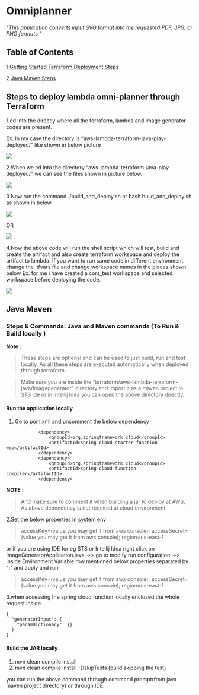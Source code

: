 # Omniplanner

*"This application converts input SVG format into the requested PDF, JPG, or PNG formats."*


## Table of Contents
1.[Getting Started Terraform Deployment Steps](#steps-to-deploy-lambda-omni-planner-through-terraform)

2.[Java Maven Steps](#java-maven-)

## Steps to deploy lambda omni-planner through Terraform

1.cd into the directly where all the terraform, lambda and image generator codes are present.

Ex. In my case the directory is “aws-lambda-terraform-java-play-deployed/” like shown in below picture

![](/home/adil.shaikh/Pictures/omniplanner-images/1.png)

2.When we cd into the directory “aws-lambda-terraform-java-play-deployed/” we can see the files  shown in picture below.

![](/home/adil.shaikh/Pictures/omniplanner-images/2.png)


3.Now run the command ./build_and_deploy.sh or bash build_and_deploy.sh as shown in below.

![](/home/adil.shaikh/Pictures/omniplanner-images/3.png)

OR

![](/home/adil.shaikh/Pictures/omniplanner-images/4.png)

4.Now the above code will run the shell script which will test, build and create the artifact and also create terraform workspace and deploy the artifact to lambda. If you want to run same code in different environment change the .tfvars file and change workspace names in the places shown below
Ex. for me i have created a cors_test workspace and selected workspace before deploying the code.

![](/home/adil.shaikh/Pictures/omniplanner-images/5.png)

## Java Maven 
### Steps & Commands: Java and Maven commands (To Run  & Build locally )

**Note :** 

>These steps are optional and can be used to just build, run and test locally, As all these steps are executed automatically when deployed through terraform.

>Make sure you are inside the “terraform/aws-lambda-terraform-java/imagegenerator" directory and import it as a maven project in STS ide or in Intellij Idea you can open the above directory directly.

#### Run the application locally

1. Go to pom.xml and uncomment the below dependency 

```
            <dependency>
                <groupId>org.springframework.cloud</groupId>
                <artifactId>spring-cloud-starter-function-web</artifactId>
            </dependency>
            <dependency>
                <groupId>org.springframework.cloud</groupId>
                <artifactId>spring-cloud-function-compiler</artifactId>
            </dependency>
```
**NOTE :**

>And make sure to comment it when building a jar to deploy at AWS, As above dependency is not required at cloud environment.

2.Set the below properties in  system env

> accessKey=(value you may get it from aws console); accessSecret=(value you may get it from aws console); region=us-east-1

or if you are using IDE for eg STS or Intellij Idea
right click on ImageGeneratorApplication.java ->> go to modify run configuration ->> inside Environment Variable row mentioned  below properties separated by ";" and apply and run.

> accessKey=(value you may get it from aws console); accessSecret=(value you may get it from aws console); region=us-east-1

3.when accessing the spring cloud function locally enclosed the whole request inside 

```
{
  "generatorInput": {
    "paramDictionary": {}
  }
}

```
#### Build the JAR locally

1. mvn clean compile install
2. mvn clean compile install -DskipTests (build skipping the test)

you can run the above command through command prompt(from java maven project directory) or through IDE.

